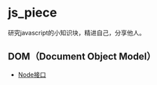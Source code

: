 # js_piece
研究javascript的小知识块，精进自己，分享他人。

## DOM（Document Object Model）

- [Node接口](./DOM/Node/Node.md)